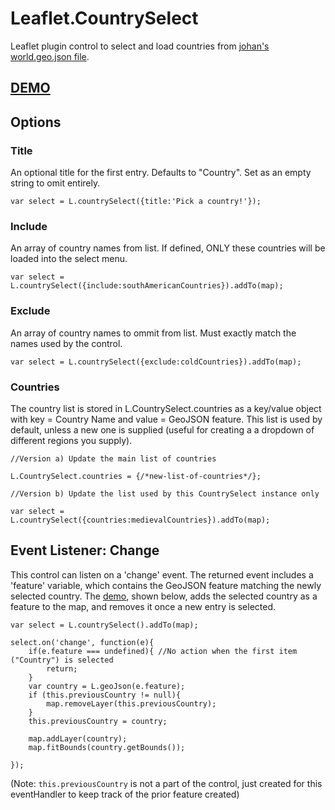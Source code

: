 # Leaflet.CountrySelect
Leaflet plugin control to select and load countries from [johan's world.geo.json file](https://github.com/johan/world.geo.json).

## [DEMO](http://ahalota.github.io/Leaflet.CountrySelect/demo.html)

## Options

### Title
An optional title for the first entry. Defaults to "Country". Set as an empty string to omit entirely.
```
var select = L.countrySelect({title:'Pick a country!'});
```

### Include
An array of country names from list. If defined, ONLY these countries will be loaded into the select menu.
```
var select = L.countrySelect({include:southAmericanCountries}).addTo(map);
```

### Exclude
An array of country names to ommit from list. Must exactly match the names used by the control.
```
var select = L.countrySelect({exclude:coldCountries}).addTo(map);
```

### Countries
The country list is stored in L.CountrySelect.countries as a key/value object with key = Country Name and value = GeoJSON feature. This list is used by default, unless a new one is supplied (useful for creating a a dropdown of different regions you supply).
```
//Version a) Update the main list of countries

L.CountrySelect.countries = {/*new-list-of-countries*/};

//Version b) Update the list used by this CountrySelect instance only

var select = L.countrySelect({countries:medievalCountries}).addTo(map);
```

## Event Listener: Change
This control can listen on a 'change' event. The returned event includes a 'feature' variable, which contains the GeoJSON feature matching the newly selected country. The [demo](http://ahalota.github.io/Leaflet.CountrySelect/demo.html), shown below, adds the selected country as a feature to the map, and removes it once a new entry is selected.
```
var select = L.countrySelect().addTo(map);

select.on('change', function(e){
	if(e.feature === undefined){ //No action when the first item ("Country") is selected
		return;
	}
	var country = L.geoJson(e.feature);
	if (this.previousCountry != null){
		map.removeLayer(this.previousCountry);
	}
	this.previousCountry = country;

	map.addLayer(country);
	map.fitBounds(country.getBounds());
	
});
```
(Note: `this.previousCountry` is not a part of the control, just created for this eventHandler to keep track of the prior feature created)
